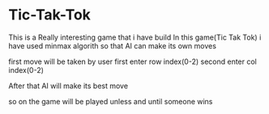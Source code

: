 # Tic-Tak-Tok


This is a Really interesting game that i have build 
In this game(Tic Tak Tok) i have used minmax algorith so that AI can make its own moves

first move will be taken by user 
first enter row index(0-2)
second enter col index(0-2)

After that AI will make its best move

so on the game will be played unless and until someone wins

